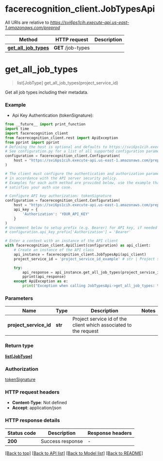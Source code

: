 # facerecognition_client.JobTypesApi

All URIs are relative to *https://svi6ps1cih.execute-api.us-east-1.amazonaws.com/preprod*

Method | HTTP request | Description
------------- | ------------- | -------------
[**get_all_job_types**](JobTypesApi.md#get_all_job_types) | **GET** /job-types | 


# **get_all_job_types**
> list[JobType] get_all_job_types(project_service_id)



Get all job types including their metadata.

### Example

* Api Key Authentication (tokenSignature):
```python
from __future__ import print_function
import time
import facerecognition_client
from facerecognition_client.rest import ApiException
from pprint import pprint
# Defining the host is optional and defaults to https://svi6ps1cih.execute-api.us-east-1.amazonaws.com/preprod
# See configuration.py for a list of all supported configuration parameters.
configuration = facerecognition_client.Configuration(
    host = "https://svi6ps1cih.execute-api.us-east-1.amazonaws.com/preprod"
)

# The client must configure the authentication and authorization parameters
# in accordance with the API server security policy.
# Examples for each auth method are provided below, use the example that
# satisfies your auth use case.

# Configure API key authorization: tokenSignature
configuration = facerecognition_client.Configuration(
    host = "https://svi6ps1cih.execute-api.us-east-1.amazonaws.com/preprod",
    api_key = {
        'Authorization': 'YOUR_API_KEY'
    }
)
# Uncomment below to setup prefix (e.g. Bearer) for API key, if needed
# configuration.api_key_prefix['Authorization'] = 'Bearer'

# Enter a context with an instance of the API client
with facerecognition_client.ApiClient(configuration) as api_client:
    # Create an instance of the API class
    api_instance = facerecognition_client.JobTypesApi(api_client)
    project_service_id = 'project_service_id_example' # str | Project service id of the client which associated to the request

    try:
        api_response = api_instance.get_all_job_types(project_service_id)
        pprint(api_response)
    except ApiException as e:
        print("Exception when calling JobTypesApi->get_all_job_types: %s\n" % e)
```

### Parameters

Name | Type | Description  | Notes
------------- | ------------- | ------------- | -------------
 **project_service_id** | **str**| Project service id of the client which associated to the request | 

### Return type

[**list[JobType]**](JobType.md)

### Authorization

[tokenSignature](../README.md#tokenSignature)

### HTTP request headers

 - **Content-Type**: Not defined
 - **Accept**: application/json

### HTTP response details
| Status code | Description | Response headers |
|-------------|-------------|------------------|
**200** | Success response |  -  |

[[Back to top]](#) [[Back to API list]](../README.md#documentation-for-api-endpoints) [[Back to Model list]](../README.md#documentation-for-models) [[Back to README]](../README.md)

